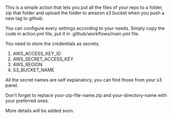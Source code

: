 This is a simple action that lets you put all the files of your repo to a folder, zip that folder and upload the folder to amazon s3 bucket when you push a new tag to github.

You can configure every settings according to your needs. Simply copy the code in action.yml file, put it in .github/workflows/main.yml file.

You need to store the credentials as secrets.
1. AWS_ACCESS_KEY_ID
2. AWS_SECRET_ACCESS_KEY
3. AWS_REGION
4. S3_BUCKET_NAME

All the secret names are self explanatory, you can find those from your s3 panel.

Don't forget to replace your-zip-file-name.zip and your-directory-name with your preferred ones.

More details will be added soon.